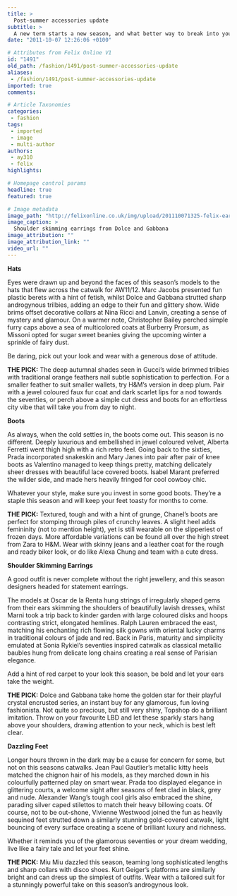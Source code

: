 ```yaml
---
title: >
  Post-summer accessories update
subtitle: >
  A new term starts a new season, and what better way to break into your student loan than by updating your look with a few accessories. Alice Yang gives you this season’s best, and remember – detail is everything
date: "2011-10-07 12:26:06 +0100"

# Attributes from Felix Online V1
id: "1491"
old_path: /fashion/1491/post-summer-accessories-update
aliases:
 - /fashion/1491/post-summer-accessories-update
imported: true
comments:

# Article Taxonomies
categories:
 - fashion
tags:
 - imported
 - image
 - multi-author
authors:
 - ay310
 - felix
highlights:

# Homepage control params
headline: true
featured: true

# Image metadata
image_path: "http://felixonline.co.uk/img/upload/201110071325-felix-earrings-dolce-.png"
image_caption: >
  Shoulder skimming earrings from Dolce and Gabbana
image_attribution: ""
image_attribution_link: ""
video_url: ""
---
```


__Hats__

Eyes were drawn up and beyond the faces of this season’s models to the hats that flew across the catwalk for AW11/12. Marc Jacobs presented fun plastic berets with a hint of fetish, whilst Dolce and Gabbana strutted sharp androgynous trilbies, adding an edge to their fun and glittery show. Wide brims offset decorative collars at Nina Ricci and Lanvin, creating a sense of mystery and glamour. On a warmer note, Christopher Bailey perched simple furry caps above a sea of multicolored coats at Burberry Prorsum, as Missoni opted for sugar sweet beanies giving the upcoming winter a sprinkle of fairy dust.

Be daring, pick out your look and wear with a generous dose of attitude.

__THE PICK:__
 The deep autumnal shades seen in Gucci’s wide brimmed trilbies with traditional orange feathers nail subtle sophistication to perfection. For a smaller feather to suit smaller wallets, try H&M’s version in deep plum. Pair with a jewel coloured faux fur coat and dark scarlet lips for a nod towards the seventies, or perch above a simple cut dress and boots for an effortless city vibe that will take you from day to night.

__Boots__

As always, when the cold settles in, the boots come out. This season is no different. Deeply luxurious and embellished in jewel coloured velvet, Alberta Ferretti went thigh high with a rich retro feel. Going back to the sixties, Prada incorporated snakeskin and Mary Janes into pair after pair of knee boots as Valentino managed to keep things pretty, matching delicately sheer dresses with beautiful lace covered boots. Isabel Marant preferred the wilder side, and made hers heavily fringed for cool cowboy chic.

Whatever your style, make sure you invest in some good boots. They’re a staple this season and will keep your feet toasty for months to come.

__THE PICK:__
 Textured, tough and with a hint of grunge, Chanel’s boots are perfect for stomping through piles of crunchy leaves. A slight heel adds femininity (not to mention height), yet is still wearable on the slipperiest of frozen days. More affordable variations can be found all over the high street from Zara to H&M. Wear with skinny jeans and a leather coat for the rough and ready biker look, or do like Alexa Chung and team with a cute dress.

__Shoulder Skimming Earrings__

A good outfit is never complete without the right jewellery, and this season designers headed for statement earrings.

The models at Oscar de la Renta hung strings of irregularly shaped gems from their ears skimming the shoulders of beautifully lavish dresses, whilst Marni took a trip back to kinder garden with large coloured disks and hoops contrasting strict, elongated hemlines. Ralph Lauren embraced the east, matching his enchanting rich flowing silk gowns with oriental lucky charms in traditional colours of jade and red. Back in Paris, maturity and simplicity emulated at Sonia Rykiel’s seventies inspired catwalk as classical metallic baubles hung from delicate long chains creating a real sense of Parisian elegance.

Add a hint of red carpet to your look this season, be bold and let your ears take the weight.

__THE PICK:__
 Dolce and Gabbana take home the golden star for their playful crystal encrusted series, an instant buy for any glamorous, fun loving fashionista. Not quite so precious, but still very shiny, Topshop do a brilliant imitation. Throw on your favourite LBD and let these sparkly stars hang above your shoulders, drawing attention to your neck, which is best left clear.

__Dazzling Feet__

Longer hours thrown in the dark may be a cause for concern for some, but not on this seasons catwalks. Jean Paul Gautlier’s metallic kitty heels matched the chignon hair of his models, as they marched down in his colourfully patterned play on smart wear. Prada too displayed elegance in glittering courts, a welcome sight after seasons of feet clad in black, grey and nude. Alexander Wang’s tough cool girls also embraced the shine, parading silver caped stilettos to match their heavy billowing coats. Of course, not to be out-shone, Vivienne Westwood joined the fun as heavily sequined feet strutted down a similarly stunning gold-covered catwalk, light bouncing of every surface creating a scene of brilliant luxury and richness.

Whether it reminds you of the glamorous seventies or your dream wedding, live like a fairy tale and let your feet shine.

__THE PICK:__
 Miu Miu dazzled this season, teaming long sophisticated lengths and sharp collars with disco shoes. Kurt Geiger’s platforms are similarly bright and can dress up the simplest of outfits. Wear with a tailored suit for a stunningly powerful take on this season’s androgynous look.
